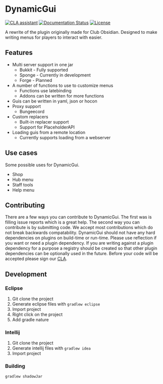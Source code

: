 # DynamicGui

[![CLA assistant](https://cla-assistant.io/readme/badge/ClubObsidian/DynamicGui)](https://cla-assistant.io/ClubObsidian/DynamicGui) 
[![Documentation Status](https://readthedocs.org/projects/dynamicguidocs/badge/?version=latest)](https://dynamicguidocs.readthedocs.io/en/latest/?badge=latest)
[![License](https://img.shields.io/badge/License-Apache%202.0-blue.svg)](https://opensource.org/licenses/Apache-2.0)

A rewrite of the plugin originally made for Club Obsidian. 
Designed to make writing menus for players to interact with easier.

## Features

* Multi server support in one jar
  * Bukkit - Fully supported
  * Sponge - Currently in development
  * Forge - Planned
* A number of functions to use to customize menus
  * Functions use latebinding
  * Addons can be written for more functions
* Guis can be written in yaml, json or hocon
* Proxy support
  * Bungeecord
* Custom replacers
  * Built-in replacer support
  * Support for PlaceholderAPI
* Loading guis from a remote location
  * Currently supports loading from a webserver

## Use cases

Some possible uses for DynamicGui.

* Shop
* Hub menu
* Staff tools
* Help menu

## Contributing

There are a few ways you can contribute to DynamicGui. The first was is filling issue reports which is a great help.
The second way you can contribute is by submitting code. We accept most contributions which do not break
backwards compatability. DynamicGui should not have any hard dependencies on plugins on build-time or run-time.
Please use reflection if you want or need a plugin dependency. If you are writing against a plugin dependency for a purpose
a registry should be created so that other plugin dependencies can be optionally used in the future. Before your code will
be accepted please sign our [CLA](https://cla-assistant.io/ClubObsidian/DynamicGui).

## Development

### Eclipse

1. Git clone the project
2. Generate eclipse files with `gradlew eclipse`
3. Import project
4. Right click on the project
5. Add gradle nature

### Intellij

1. Git clone the project
2. Generate intellij files with `gradlew idea`
3. Import project

### Building

`gradlew shadowJar`
